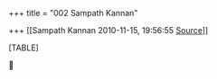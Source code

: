+++
title = "002 Sampath Kannan"

+++
[[Sampath Kannan	2010-11-15, 19:56:55 [Source](https://groups.google.com/g/bvparishat/c/o-uwmF_u3D4)]]



[TABLE]



